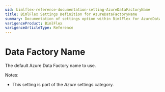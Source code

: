 ```yaml
---
uid: bimlflex-reference-documentation-setting-AzureDataFactoryName
title: BimlFlex Settings Definition for AzureDataFactoryName
summary: Documentation of settings option within BimlFlex for AzureDataFactoryName
varigenceProduct: BimlFlex
varigenceArticleType: Reference
---
```


# Data Factory Name

The default Azure Data Factory name to use.

Notes:

* This setting is part of the *Azure* settings category.

